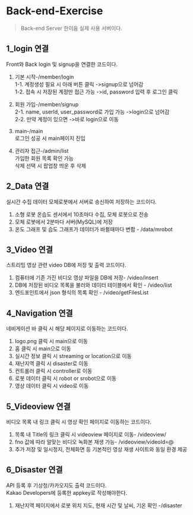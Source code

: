 # Back-end-Exercise
>Back-end Server 한이음 실제 사용 서버이다.

## 1_login 연결
Front와 Back login 및 signup을 연결한 코드이다.
1. 기본 시작-/member/login </br>
  1-1. 계정생성 필요 시 아래 버튼 클릭 ->signup으로 넘어감 </br>
  1-2. 접속 시 저장된 계정만 접근 가능 ->id, password 입력 후 로그인 클릭 </br>
2. 회원 가입-/member/signup </br>
  2-1. name, userId, user_password로 가입 가능 ->login으로 넘어감 </br>
  2-2. 만약 계정이 있으면 ->바로 login으로 이동 </br>
3. main-/main </br>
로그인 성공 시 main페이지 진입 </br>

4. 관리자 접근-/admin/list </br>
가입한 회원 목록 확인 가능 </br>
삭제 선택 시 팝업창 띄운 후 삭제 </br>

## 2_Data 연결
실시간 수집 데이터 모체로봇에서 서버로 송신하여 저장하는 코드이다. </br>
1. 소형 로봇 온습도 센서에서 10초마다 수집, 모체 로봇으로 전송 </br>
2. 모체 로봇에서 2분마다 서버(MySQL)에 저장 </br>
3. 온도 그래프 및 습도 그래프가 데이터가 바뀔때마다 변함 - /data/mrobot </br>

## 3_Video 연결
스트리밍 영상 관련 video DB에 저장 및 출력 코드이다. </br>
1. 컴퓨터에 기존 가진 비디오 영상 파일을 DB에 저장- /video/insert </br>
2. DB에 저장된 비디오 목록을 불러와 데이터 테이블에서 확인 - /video/list </br>
3. 엔드포인트에서 json 형식의 목록 확인 - /video/getFilesList </br>

## 4_Navigation 연결
네비게이션 바 클릭 시 해당 페이지로 이동하는 코드이다. </br>
1. logo.png 클릭 시 main으로 이동 </br>
2. 홈 클릭 시 main으로 이동 </br>
3. 실시간 정보 클릭 시 streaming or location으로 이동 </br>
4. 재난지역 클릭 시 disaster로 이동 </br>
5. 컨트롤러 클릭 시 controller로 이동 </br>
6. 로봇 데이터 클릭 시 robot or srobot으로 이동 </br>
7. 영상 데이터 클릭 시 video로 이동 </br>

## 5_Videoview 연결
비디오 목록 내 링크 클릭 시 영상 확인 페이지로 이동하는 코드이다. </br>
1. 목록 내 Title의 링크 클릭 시 videoview 페이지로 이동- /videoview/ </br>
2. fno 값에 따라 알맞는 비디오 녹화본 재생 가능- /videoview/videoId=@ </br>
3. 추가 저장 및 일시정지, 전체화면 등 기본적인 영상 재생 사이트와 동일 환경 제공 </br>

## 6_Disaster 연결
API 등록 후 기상청/카카오지도 출력 코드이다. </br> Kakao Developers에 등록한 appkey로 작성해야한다. </br>
1. 재난지역 페이지에서 로봇 위치 지도, 현재 시간 및 날씨, 기온 확인 -/disaster </br>
